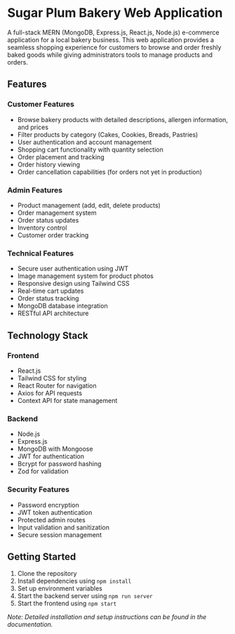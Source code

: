 # Sugar Plum Bakery Web Application

A full-stack MERN (MongoDB, Express.js, React.js, Node.js) e-commerce application for a local bakery business. This web application provides a seamless shopping experience for customers to browse and order freshly baked goods while giving administrators tools to manage products and orders.

## Features

### Customer Features
- Browse bakery products with detailed descriptions, allergen information, and prices
- Filter products by category (Cakes, Cookies, Breads, Pastries)
- User authentication and account management
- Shopping cart functionality with quantity selection
- Order placement and tracking
- Order history viewing
- Order cancellation capabilities (for orders not yet in production)

### Admin Features
- Product management (add, edit, delete products)
- Order management system
- Order status updates
- Inventory control
- Customer order tracking

### Technical Features
- Secure user authentication using JWT
- Image management system for product photos
- Responsive design using Tailwind CSS
- Real-time cart updates
- Order status tracking
- MongoDB database integration
- RESTful API architecture

## Technology Stack

### Frontend
- React.js
- Tailwind CSS for styling
- React Router for navigation
- Axios for API requests
- Context API for state management

### Backend
- Node.js
- Express.js
- MongoDB with Mongoose
- JWT for authentication
- Bcrypt for password hashing
- Zod for validation

### Security Features
- Password encryption
- JWT token authentication
- Protected admin routes
- Input validation and sanitization
- Secure session management

## Getting Started

1. Clone the repository
2. Install dependencies using `npm install`
3. Set up environment variables
4. Start the backend server using `npm run server`
5. Start the frontend using `npm start`

*Note: Detailed installation and setup instructions can be found in the documentation.*